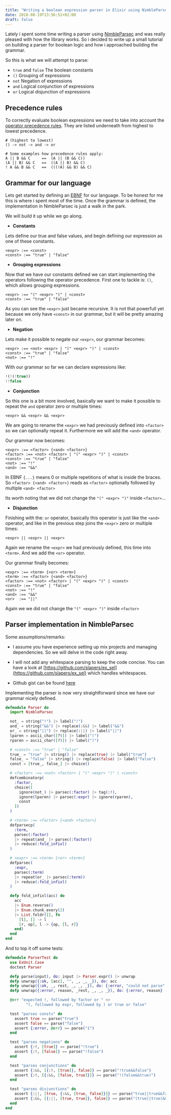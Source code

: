 ```yaml
---
title: "Writing a boolean expression parser in Elixir using NimbleParsec"
date: 2018-08-19T13:56:51+02:00
draft: false
---
```


Lately i spent some time writing a parser using [NimbleParsec](https://github.com/plataformatec/nimble_parsec) and was really pleased with how the library works. So i decided to write up a small tutorial on building a parser for boolean logic and how i approached building the grammar.

So this is what we will attempt to parse:

- `true` and `false` The boolean constants
- `()` Grouping of expressions
- `not` Negation of expressions
- `and` Logical conjunction of expressions
- `or` Logical disjunction of expressions

## Precedence rules

To correctly evaluate boolean expressions we need to take into account the [operator precedence rules](http://intrologic.stanford.edu/glossary/operator_precedence.html). They are listed underneath from highest to lowest precedence.

```
# (highest to lowest)
() -> not -> and -> or

# Some examples how precedence rules apply:
A || B && C     ==  (A || (B && C))
(A || B) && C   ==  ((A || B) && C)
! A && B && C   ==  (((!A) && B) && C)
```

## Grammar for our language

Lets get started by defining an [EBNF](https://en.wikipedia.org/wiki/Extended_Backus%E2%80%93Naur_form) for our language. To be honest for me this is where i spent most of the time. Once the grammar is defined, the implementation in NimbleParsec is just a walk in the park.

We will build it up while we go along.

- **Constants**

Lets define our true and false values, and begin defining our expression as one of these constants.

```bnf
<expr> :== <const>
<const> :== "true" | "false"
```

- **Grouping expressions**

Now that we have our constants defined we can start implementing the operators following the operator precedence. First one to tackle is: `()`, which allows grouping expressions.

```bnf
<expr> :== "(" <expr> ")" | <const>
<const> :== "true" | "false"
```

As you can see the `<expr>` just became recursive. It is not that powerfull yet because we only have `<const>` in our grammar, but it will be pretty amazing later on.

- **Negation**

Lets make it possible to negate our `<expr>`, our grammar becomes:

```bnf
<expr> :== <not> <expr> | "(" <expr> ")" | <const>
<const> :== "true" | "false"
<not> :== "!"
```

With our grammar so far we can declare expressions like:

```javascript
!(!(!true))
!!false
```

- **Conjunction**

So this one is a bit more involved, basically we want to make it possible to repeat the `and` operator zero or multiple times:

```bnf
<expr> && <expr> && <expr>
```

We are going to rename the `<expr>` we had previously defined into `<factor>` so we can optionally repeat it. Furthermore we will add the `<and>` operator. 

Our grammar now becomes:

```bnf
<expr> :== <factor> {<and> <factor>}
<factor> :== <not> <factor> | "(" <expr> ")" | <const>
<const> :== "true" | "false"
<not> :== "!"
<and> :== "&&"
```

In EBNF `{...}` means 0 or multiple repetitions of what is inside the braces. So `<factor> {<and> <factor>}` reads as `<factor>` optionally followed by multiple `<and> <factor>`

Its worth noting that we did not change the `"(" <expr> ")"` inside `<factor>`...

- **Disjunction**

Finishing with the: `or` operator, basically this operator is just like the `<and>` operator, and like in the previous step joins the `<expr>` zero or multiple times:

```bnf
<expr> || <expr> || <expr>
```

Again we rename the `<expr>` we had previously defined, this time into `<term>`. And we add the `<or>` operator. 

Our grammar finally becomes:

```bnf
<expr> :== <term> {<or> <term>}
<term> :== <factor> {<and> <factor>}
<factor> :== <not> <factor> | "(" <expr> ")" | <const>
<const> :== "true" | "false"
<not> :== "!"
<and> :== "&&"
<or>  :== "||"
```

Again we we did not change the `"(" <expr> ")"` inside `<factor>`


## Parser implementation in NimbleParsec

Some assumptions/remarks:

- I assume you have experience setting up mix projects and managing dependencies. So we will delve in the code right away.

- I will not add any whitespace parsing to keep the code concise. You can have a look at [https://github.com/slapers/ex_sel](https://github.com/slapers/ex_sel) which handles whitespaces.

- Github gist can be found [here](https://gist.github.com/slapers/69ba34157c06b9a3d755e7830fb269a8)

Implementing the parser is now very straightforward since we have our grammar nicely defined.

```elixir
defmodule Parser do
  import NimbleParsec

  not_ = string("!") |> label("!")
  and_ = string("&&") |> replace(:&&) |> label("&&")
  or_ = string("||") |> replace(:||) |> label("||")
  lparen = ascii_char([?(]) |> label("(")
  rparen = ascii_char([?)]) |> label(")")

  # <const> :== "true" | "false"
  true_ = "true" |> string() |> replace(true) |> label("true")
  false_ = "false" |> string() |> replace(false) |> label("false")
  const = [true_, false_] |> choice()

  # <factor> :== <not> <factor> | "(" <expr> ")" | <const>
  defcombinatorp(
    :factor,
    choice([
      ignore(not_) |> parsec(:factor) |> tag(:!),
      ignore(lparen) |> parsec(:expr) |> ignore(rparen),
      const
    ])
  )

  # <term> :== <factor> {<and> <factor>}
  defparsecp(
    :term,
    parsec(:factor)
    |> repeat(and_ |> parsec(:factor))
    |> reduce(:fold_infixl)
  )

  # <expr> :== <term> {<or> <term>}
  defparsec(
    :expr,
    parsec(:term)
    |> repeat(or_ |> parsec(:term))
    |> reduce(:fold_infixl)
  )

  defp fold_infixl(acc) do
    acc
    |> Enum.reverse()
    |> Enum.chunk_every(2)
    |> List.foldr([], fn
      [l], [] -> l
      [r, op], l -> {op, [l, r]}
    end)
  end
end
```

And to top it off some tests:

```elixir
defmodule ParserTest do
  use ExUnit.Case
  doctest Parser

  defp parse(input), do: input |> Parser.expr() |> unwrap
  defp unwrap({:ok, [acc], "", _, _, _}), do: acc
  defp unwrap({:ok, _, rest, _, _, _}), do: {:error, "could not parse" <> rest}
  defp unwrap({:error, reason, _rest, _, _, _}), do: {:error, reason}

  @err "expected !, followed by factor or " <>
         "(, followed by expr, followed by ) or true or false"

  test "parses consts" do
    assert true == parse("true")
    assert false == parse("false")
    assert {:error, @err} == parse("1")
  end

  test "parses negations" do
    assert {:!, [true]} == parse("!true")
    assert {:!, [false]} == parse("!false")
  end

  test "parses conjunctions" do
    assert {:&&, [{:!, [true]}, false]} == parse("!true&&false")
    assert {:!, [{:&&, [false, true]}]} == parse("!(false&&true)")
  end

  test "parses disjunctions" do
    assert {:||, [true, {:&&, [true, false]}]} == parse("true||true&&false")
    assert {:&&, [{:||, [true, true]}, false]} == parse("(true||true)&&false")
  end
end
```


